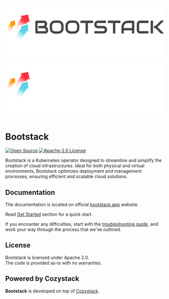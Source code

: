<div align="center">
  <img src=".github/assets/bootstack-logo-black.svg#gh-light-mode-only" alt="Bootstack" />
  <img src=".github/assets/bootstack-logo-white.svg#gh-dark-mode-only" alt="Bootstack" />
</div>

# Bootstack
[![Open Source](https://img.shields.io/badge/Open-Source-brightgreen)](https://opensource.org/)
[![Apache-2.0 License](https://img.shields.io/github/license/astrasky-net/bootstack)](https://opensource.org/licenses/)

Bootstack is a Kubernetes operator designed to streamline and simplify the creation of cloud infrastructures. Ideal for both physical and virtual environments, Bootstack optimizes deployment and management processes, ensuring efficient and scalable cloud solutions.

## Documentation

The documentation is located on official [bootstack.app](https://bootstack.astrasky.net) website.

Read [Get Started](https://bootstack.app/docs/get-started/) section for a quick start.

If you encounter any difficulties, start with the [troubleshooting guide](https://bootstack.app/docs/), and work your way through the process that we've outlined.

## License

Bootstack is licensed under Apache 2.0.  
The code is provided as-is with no warranties.

## Powered by Cozystack
**Bootstack** is developed on top of [Cozystack](https://github.com/aenix-io/cozystack).
